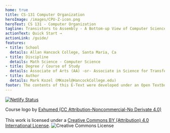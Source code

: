 ```yaml
---
home: true
title: CS-131 Computer Organization
heroImage: /images/CPU-Z-icon.png
heroText: CS 131 - Computer Organization
tagline: Transistors to Assembly - A Bottom-up View of Computer Science
actionText: Quick Start →
actionLink: /guide/
features:
- title: School
  details: Allan Hancock College, Santa Maria, Ca
- title: Discipline
  details: Math Science - Computer Science
- title: Degree / Course of Study
  details: Associate of Arts (AA) -or- Associate in Science for Transfer
- title: Author
  details: Mark Kozel (MKozel@HancockCollege.edu)
footer: The contents of this E-Text were developed under an Open Textbooks Pilot grant from the Fund for the Improvement of Postsecondary Education (FIPSE), U.S. Department of Education. However, those contents do not necessarily represent the policy of the Department of Education, and you should not assume endorsement by the Federal Government.
---
```

[![Netlify Status](https://api.netlify.com/api/v1/badges/3d257301-cf65-416b-9219-845ea673442d/deploy-status)](https://app.netlify.com/sites/cs131/deploys)

Course logo by <a rel="license" href="http://3xhumed.deviantart.com/">Exhumed (CC Attribution-Noncommercial-No Derivate 4.0)</a>
<br>
<a rel="license" href="https://creativecommons.org/licenses/by/4.0/"></a><br />This work is licensed under a <a rel="license" href="https://creativecommons.org/licenses/by/4.0/">Creative Commons BY (Attribution) 4.0 International License</a>.
<img alt="Creative Commons License" style="border-width:0" src="https://licensebuttons.net/l/by/4.0/88x31.png" />